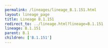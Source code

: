 ```yaml
---
permalink: /lineages/lineage_B.1.151.html
layout: lineage_page
title: Lineage B.1.151
redirect_to: ../lineage.html?lineage=B.1.151
lineage: B.1.151
parent: B.1
children: ['B.1.151']
---
```

